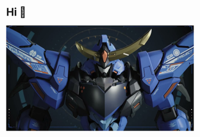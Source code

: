 # __Hi 👋__
<!-- # __Hi 👋 I'am Tu! 🐦🐦🐦__ -->

<!-- ![puppies running](https://github.com/luongvantuit/luongvantuit/blob/master/puppies.gif?raw=true) -->

<!-- <p align="center">
  <img src="https://github-readme-stats.vercel.app/api?username=luongvantuit&count_private=true&show_icons=true&theme=algolia" alt="GitHub stats" />
</p> -->

<img src="./date-masamune.jpeg" w="100%" alt="Date Masamune"/>